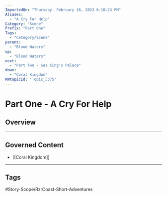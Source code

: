 ```yaml
---
ImportedOn: "Thursday, February 16, 2023 6:10:23 PM"
Aliases:
  - "A Cry For Help"
Category: "Scene"
Prefix: "Part One"
Tags:
  - "Category/Scene"
parent:
  - "Blood Waters"
up:
  - "Blood Waters"
next:
  - "Part Two - Sea King's Palace"
down:
  - "Coral Kingdom"
RWtopicId: "Topic_5375"
---
```

# Part One - A Cry For Help
## Overview
---
## Governed Content
- [[Coral Kingdom]]


---
## Tags
#Story-Scope/RzrCoast-Short-Adventures

